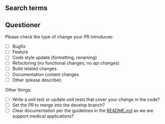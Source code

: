 ## Search terms

<!-- Include keywords that might help others with the same problem find this issue -->

## Questioner

Please check the type of change your PR introduces:

- [ ] Bugfix
- [ ] Feature
- [ ] Code style update (formatting, renaming)
- [ ] Refactoring (no functional changes, no api changes)
- [ ] Build related changes
- [ ] Documentation content changes
- [ ] Other (please describe):

Other things:

- [ ] Write a unit test or update unit tests that cover your change in the code?
- [ ] Set the PR to merge into the develop branch?
- [ ] Clear documentation per the guidelines in the [README.md](../../README.md) as we are support medical applications?
